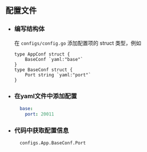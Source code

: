 ## 配置文件

* ### 编写结构体

    在 `configs/config.go` 添加配置项的 struct 类型，例如
    
    ```golang
    type AppConf struct {
        BaseConf `yaml:"base"`
    }
    type BaseConf struct {
        Port string `yaml:"port"`
    }
   ```

* ### 在yaml文件中添加配置

    ```yaml
      base:
        port: 20011
    ```

* ### 代码中获取配置信息
    
    ```golang
      configs.App.BaseConf.Port
    ```